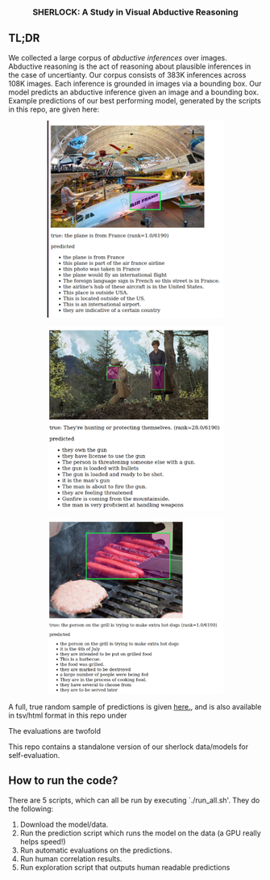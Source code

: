 <h3><strong><center>SHERLOCK: A Study in Visual Abductive Reasoning</center></strong></h3>

## TL;DR

We collected a large corpus of *abductive inferences* over
images. Abductive reasoning is the act of reasoning about plausible
inferences in the case of uncertianty. Our corpus consists of 383K
inferences across 108K images. Each inference is grounded in images via a bounding box.
Our model predicts an abductive inference given an image and a bounding box. Example
predictions of our best performing model, generated by the scripts in this repo,
are given here:

<p align="center">
  <img src="example_predictions/example1.png" width=350px>
</p>

<p align="center">
  <img src="example_predictions/example2.png" width=350px>
</p>

<p align="center">
  <img src="example_predictions/example3.png" width=350px>
</p>

A full, true random sample of predictions is given
[here.](https://jmhessel.com/projects/sherlock/darpa_self_eval_examples.html),
and is also available in tsv/html format in this repo under


The
evaluations are twofold



This repo contains a standalone version of our sherlock data/models for self-evaluation.

## How to run the code?

There are 5 scripts, which can all be run by executing `./run_all.sh'. They do the following:

1. Download the model/data.
2. Run the prediction script which runs the model on the data (a GPU really helps speed!)
3. Run automatic evaluations on the predictions.
4. Run human correlation results.
5. Run exploration script that outputs human readable predictions